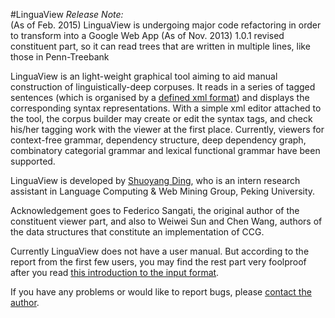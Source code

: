 #LinguaView
*Release Note:* <br/>
(As of Feb. 2015) LinguaView is undergoing major code refactoring in order to transform into a Google Web App
(As of Nov. 2013) 1.0.1 revised constituent part, so it can read trees that are written in multiple lines, like those in Penn-Treebank

LinguaView is an light-weight graphical tool aiming to aid manual construction of linguistically-deep corpuses.
It reads in a series of tagged sentences (which is organised by a [defined xml format](https://github.com/shuoyangd/LinguaView/blob/master/Input_Format_1_x.md)) and displays the corresponding syntax representations.
With a simple xml editor attached to the tool, the corpus builder may create or edit the syntax tags, and check his/her tagging work with the viewer at the first place.
Currently, viewers for context-free grammar, dependency structure, deep dependency graph, combinatory categorial grammar and lexical functional grammar have been supported.

LinguaView is developed by [Shuoyang Ding](mailto:dsy100@gmail.com), who is an intern research assistant in Language Computing & Web Mining Group, Peking University.

Acknowledgement goes to Federico Sangati, the original author of the constituent viewer part, and also to Weiwei Sun and Chen Wang, authors of the data structures that constitute an implementation of CCG.

Currently LinguaView does not have a user manual.
But according to the report from the first few users, you may find the rest part very foolproof after you read [this introduction to the input format](https://github.com/shuoyangd/LinguaView/blob/master/Input_Format_1_x.md).

If you have any problems or would like to report bugs, please [contact the author](mailto:dsy100@gmail.com).
